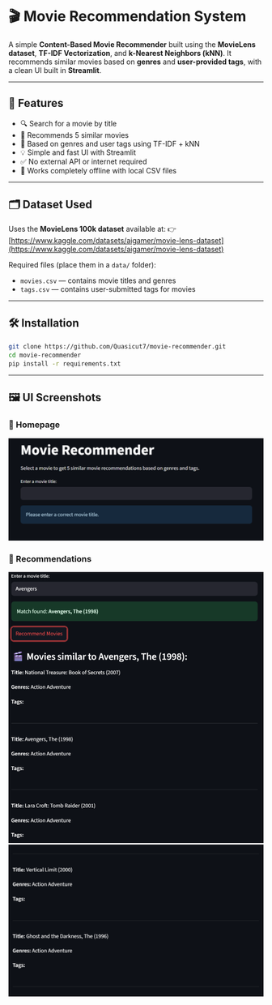 # 🎬 Movie Recommendation System

A simple **Content-Based Movie Recommender** built using the **MovieLens dataset**, **TF-IDF Vectorization**, and **k-Nearest Neighbors (kNN)**. It recommends similar movies based on **genres** and **user-provided tags**, with a clean UI built in **Streamlit**.

---

## 📌 Features

- 🔍 Search for a movie by title
- 🎯 Recommends 5 similar movies
- 🧠 Based on genres and user tags using TF-IDF + kNN
- 💡 Simple and fast UI with Streamlit
- ✅ No external API or internet required
- 📂 Works completely offline with local CSV files

---

## 🗂️ Dataset Used

Uses the **MovieLens 100k dataset** available at:
👉 [https://www.kaggle.com/datasets/aigamer/movie-lens-dataset](https://www.kaggle.com/datasets/aigamer/movie-lens-dataset)

Required files (place them in a `data/` folder):
- `movies.csv` — contains movie titles and genres
- `tags.csv` — contains user-submitted tags for movies

---

## 🛠️ Installation

```bash
git clone https://github.com/Quasicut7/movie-recommender.git
cd movie-recommender
pip install -r requirements.txt
```

---

## 🖼️ UI Screenshots

### 🔹 Homepage
![Homepage](./screenshots/homepage.png)

### 🔹 Recommendations
![Recommendations](./screenshots/recommendations_1.png)
![](./screenshots/recommendations_2.png)
